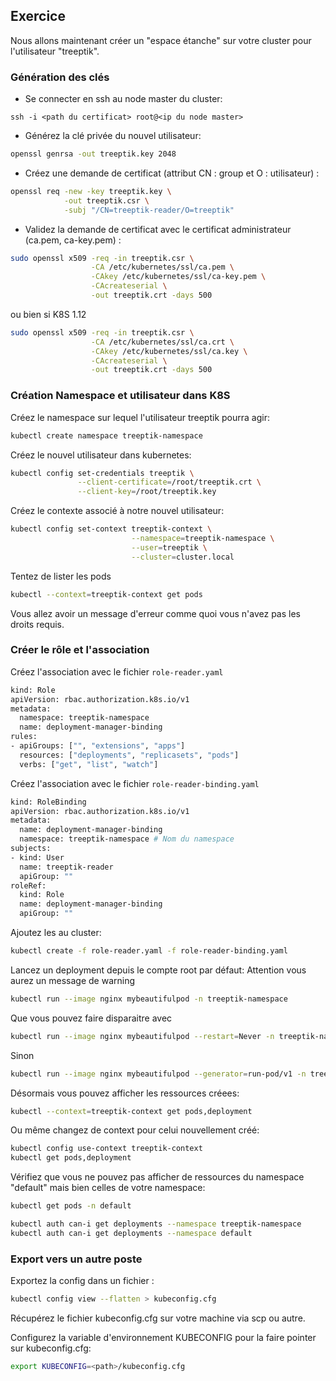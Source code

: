 ## Exercice

Nous allons maintenant créer un "espace étanche" sur votre cluster pour l'utilisateur "treeptik". 

### Génération des clés

- Se connecter en ssh au node master du cluster:
~~~
ssh -i <path du certificat> root@<ip du node master>
~~~

- Générez la clé privée du nouvel utilisateur:
~~~bash
openssl genrsa -out treeptik.key 2048
~~~

- Créez une demande de certificat (attribut CN : group et O : utilisateur) :
~~~bash
openssl req -new -key treeptik.key \
            -out treeptik.csr \
            -subj "/CN=treeptik-reader/O=treeptik"
~~~


- Validez la demande de certificat avec le certificat administrateur (ca.pem, ca-key.pem) :
~~~bash
sudo openssl x509 -req -in treeptik.csr \
                  -CA /etc/kubernetes/ssl/ca.pem \
                  -CAkey /etc/kubernetes/ssl/ca-key.pem \
                  -CAcreateserial \
                  -out treeptik.crt -days 500
~~~

ou bien si K8S 1.12

~~~bash
sudo openssl x509 -req -in treeptik.csr \
                  -CA /etc/kubernetes/ssl/ca.crt \
                  -CAkey /etc/kubernetes/ssl/ca.key \
                  -CAcreateserial \
                  -out treeptik.crt -days 500
~~~


### Création Namespace et utilisateur dans K8S

Créez le namespace sur lequel l'utilisateur treeptik pourra agir:
~~~bash
kubectl create namespace treeptik-namespace
~~~

Créez le nouvel utilisateur dans kubernetes:
~~~bash
kubectl config set-credentials treeptik \
               --client-certificate=/root/treeptik.crt \
               --client-key=/root/treeptik.key
~~~

Créez le contexte associé à notre nouvel utilisateur:
~~~bash
kubectl config set-context treeptik-context \
                           --namespace=treeptik-namespace \
                           --user=treeptik \
                           --cluster=cluster.local
~~~

Tentez de lister les pods 
~~~bash
kubectl --context=treeptik-context get pods
~~~

Vous allez avoir un message d'erreur comme quoi vous n'avez pas les droits requis.

### Créer le rôle et l'association

Créez l'association avec le fichier `role-reader.yaml`

~~~bash
kind: Role
apiVersion: rbac.authorization.k8s.io/v1
metadata:
  namespace: treeptik-namespace
  name: deployment-manager-binding
rules:
- apiGroups: ["", "extensions", "apps"]
  resources: ["deployments", "replicasets", "pods"]
  verbs: ["get", "list", "watch"]
~~~

Créez l'association avec le fichier `role-reader-binding.yaml`

~~~bash
kind: RoleBinding
apiVersion: rbac.authorization.k8s.io/v1
metadata:
  name: deployment-manager-binding
  namespace: treeptik-namespace # Nom du namespace
subjects:
- kind: User
  name: treeptik-reader
  apiGroup: ""
roleRef:
  kind: Role 
  name: deployment-manager-binding
  apiGroup: ""
~~~

Ajoutez les au cluster:
~~~bash
kubectl create -f role-reader.yaml -f role-reader-binding.yaml
~~~

Lancez un deployment depuis le compte root par défaut:
Attention vous aurez un message de warning
~~~bash
kubectl run --image nginx mybeautifulpod -n treeptik-namespace
~~~
Que vous pouvez faire disparaitre avec
~~~bash
kubectl run --image nginx mybeautifulpod --restart=Never -n treeptik-namespace
~~~
Sinon
~~~bash
kubectl run --image nginx mybeautifulpod --generator=run-pod/v1 -n treeptik-namespace
~~~

Désormais vous pouvez afficher les ressources créees:
~~~bash
kubectl --context=treeptik-context get pods,deployment
~~~

Ou même changez de context pour celui nouvellement créé:
~~~bash
kubectl config use-context treeptik-context
kubectl get pods,deployment
~~~

Vérifiez que vous ne pouvez pas afficher de ressources du namespace "default" mais bien celles de votre namespace:
~~~bash
kubectl get pods -n default

kubectl auth can-i get deployments --namespace treeptik-namespace
kubectl auth can-i get deployments --namespace default
~~~

### Export vers un autre poste

Exportez la config dans un fichier :
~~~bash
kubectl config view --flatten > kubeconfig.cfg
~~~

Récupérez le fichier kubeconfig.cfg sur votre machine via scp ou autre.

Configurez la variable d'environnement KUBECONFIG pour la faire pointer sur kubeconfig.cfg: 
~~~bash
export KUBECONFIG=<path>/kubeconfig.cfg
~~~


